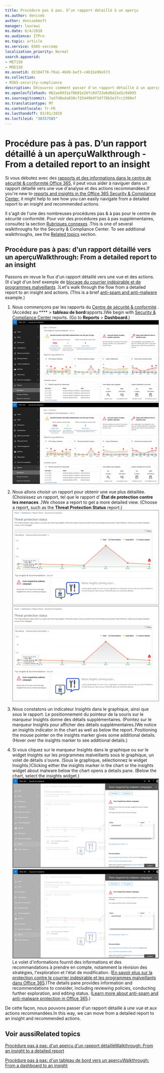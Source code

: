 ```yaml
---
title: Procédure pas à pas. D’un rapport détaillé à un aperçu
ms.author: deniseb
author: denisebmsft
manager: laurawi
ms.date: 6/4/2018
ms.audience: ITPro
ms.topic: article
ms.service: O365-seccomp
localization_priority: Normal
search.appverid:
- MET150
- MOE150
ms.assetid: d2104778-f0a1-4b69-baf3-c4b32e98a573
ms.collection:
- M365-security-compliance
description: Découvrez comment passer d'un rapport détaillé à un aperçu des actions recommandées dans le centre de &amp; sécurité conformité.
ms.openlocfilehash: 062ae0931e78b01e26fc0d723e6d6d2ad1c04095
ms.sourcegitcommit: 7adfd8eda038cf25449bdf3df78b5e2fcc1999e7
ms.translationtype: MT
ms.contentlocale: fr-FR
ms.lasthandoff: 03/01/2019
ms.locfileid: "30357585"
---
```

# <a name="walkthrough---from-a-detailed-report-to-an-insight"></a><span data-ttu-id="668fe-103">Procédure pas à pas. D’un rapport détaillé à un aperçu</span><span class="sxs-lookup"><span data-stu-id="668fe-103">Walkthrough - From a detailed report to an insight</span></span>

<span data-ttu-id="668fe-104">Si vous débutez avec des [rapports et des informations dans le centre de sécurité &amp; conformité Office 365](reports-and-insights-in-security-and-compliance.md), il peut vous aider à naviguer dans un rapport détaillé vers une vue d'analyse et des actions recommandées.</span><span class="sxs-lookup"><span data-stu-id="668fe-104">If you're new to [reports and insights in the Office 365 Security &amp; Compliance Center](reports-and-insights-in-security-and-compliance.md), it might help to see how you can easily navigate from a detailed report to an insight and recommended actions.</span></span> 
  
<span data-ttu-id="668fe-p101">Il s'agit de l'une des nombreuses procédures pas &amp; à pas pour le centre de sécurité conformité. Pour voir des procédures pas à pas supplémentaires, consultez la section [Rubriques connexes](#related-topics) .</span><span class="sxs-lookup"><span data-stu-id="668fe-p101">This is one of several walkthroughs for the Security &amp; Compliance Center. To see additional walkthroughs, see the [Related topics](#related-topics) section.</span></span> 
  
## <a name="walkthrough-from-a-detailed-report-to-an-insight"></a><span data-ttu-id="668fe-107">Procédure pas à pas: d'un rapport détaillé vers un aperçu</span><span class="sxs-lookup"><span data-stu-id="668fe-107">Walkthrough: From a detailed report to an insight</span></span>

<span data-ttu-id="668fe-p102">Passons en revue le flux d'un rapport détaillé vers une vue et des actions. (Il s'agit d'un bref exemple de [blocage du courrier indésirable et de programmes malveillants](anti-spam-and-anti-malware-protection.md) .)</span><span class="sxs-lookup"><span data-stu-id="668fe-p102">Let's walk through the flow from a detailed report to an insight and actions. (This is a brief [anti-spam and anti-malware](anti-spam-and-anti-malware-protection.md) example.)</span></span> 
  
1. <span data-ttu-id="668fe-p103">Nous commençons par les rapports du [Centre de sécurité &amp; conformité](https://protection.office.com) . (Accédez au \*\*\*\* \> **tableau de bord**rapports.)</span><span class="sxs-lookup"><span data-stu-id="668fe-p103">We begin with [Security &amp; Compliance Center](https://protection.office.com) reports. (Go to **Reports** \> **Dashboard**.) </span></span><br/><span data-ttu-id="668fe-112">![Dans le centre &amp; de sécurité conformité, accédez à \> rapports de tableau de bord](media/68f3bb7c-b4f7-4cca-904b-478643a93c94.png)</span><span class="sxs-lookup"><span data-stu-id="668fe-112">![In the Security &amp; Compliance Center, go to Reports \> Dashboard](media/68f3bb7c-b4f7-4cca-904b-478643a93c94.png)</span></span>
  
2. <span data-ttu-id="668fe-p104">Nous allons choisir un rapport pour obtenir une vue plus détaillée. (Choisissez un rapport, tel que le rapport d' **État de protection contre les menaces** .)</span><span class="sxs-lookup"><span data-stu-id="668fe-p104">We choose a report to get a more detailed view. (Choose a report, such as the **Threat Protection Status** report.)</span></span><br/><span data-ttu-id="668fe-115">![Rapport d'état de protection contre les menaces affichant des informations](media/f47d7dbd-816a-47ba-b8db-53919fbed192.png)</span><span class="sxs-lookup"><span data-stu-id="668fe-115">![Threat Protection Status report showing insights](media/f47d7dbd-816a-47ba-b8db-53919fbed192.png)</span></span>
  
3. <span data-ttu-id="668fe-p105">Nous constatons un indicateur Insights dans le graphique, ainsi que sous le rapport. Le positionnement du pointeur de la souris sur le marqueur Insights donne des détails supplémentaires. (Pointez sur le marqueur Insights pour afficher des détails supplémentaires.)</span><span class="sxs-lookup"><span data-stu-id="668fe-p105">We notice an insights indicator in the chart as well as below the report. Positioning the mouse pointer on the insights marker gives some additional details. (Hover over the insights marker to see additional details.)</span></span>
    
4. <span data-ttu-id="668fe-p106">Si vous cliquez sur le marqueur Insights dans le graphique ou sur le widget Insights sur les programmes malveillants sous le graphique, un volet de détails s'ouvre. (Sous le graphique, sélectionnez le widget Insights.)</span><span class="sxs-lookup"><span data-stu-id="668fe-p106">Clicking either the insights marker in the chart or the insights widget about malware below the chart opens a details pane. (Below the chart, select the insights widget.)</span></span><br/><span data-ttu-id="668fe-121">![Détails des informations sur les programmes malveillants](media/2c8bccc5-ca4e-4bb9-ad4c-55fcee0535b7.png)</span><span class="sxs-lookup"><span data-stu-id="668fe-121">![Details for insights about malware](media/2c8bccc5-ca4e-4bb9-ad4c-55fcee0535b7.png)</span></span><br/><span data-ttu-id="668fe-p107">Le volet d'informations fournit des informations et des recommandations à prendre en compte, notamment la révision des stratégies, l'exploration et l'état de modification. ([En savoir plus sur la protection contre le courrier indésirable et les programmes malveillants dans Office 365](anti-spam-and-anti-malware-protection.md).)</span><span class="sxs-lookup"><span data-stu-id="668fe-p107">The details pane provides information and recommendations to consider, including reviewing policies, conducting further exploration, and editing status. ([Learn more about anti-spam and anti-malware protection in Office 365](anti-spam-and-anti-malware-protection.md).)</span></span>
    
<span data-ttu-id="668fe-124">De cette façon, nous pouvons passer d'un rapport détaillé à une vue et aux actions recommandées.</span><span class="sxs-lookup"><span data-stu-id="668fe-124">In this way, we can move from a detailed report to an insight and recommended actions.</span></span> 
  
## <a name="related-topics"></a><span data-ttu-id="668fe-125">Voir aussi</span><span class="sxs-lookup"><span data-stu-id="668fe-125">Related topics</span></span>

[<span data-ttu-id="668fe-126">Procédure pas à pas: d'un aperçu d'un rapport détaillé</span><span class="sxs-lookup"><span data-stu-id="668fe-126">Walkthrough: From an insight to a detailed report</span></span>](from-an-insight-to-a-detailed-report.md)
  
[<span data-ttu-id="668fe-127">Procédure pas à pas: d'un tableau de bord vers un aperçu</span><span class="sxs-lookup"><span data-stu-id="668fe-127">Walkthrough: From a dashboard to an insight</span></span>](from-a-dashboard-to-an-insight.md)
  

